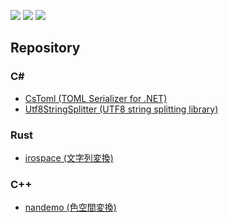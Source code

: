 
![](http://github-profile-summary-cards.vercel.app/api/cards/profile-details?username=prozolic&theme=nord_dark)
![](http://github-profile-summary-cards.vercel.app/api/cards/repos-per-language?username=prozolic&theme=nord_dark)
![](http://github-profile-summary-cards.vercel.app/api/cards/most-commit-language?username=prozolic&theme=nord_dark)

## Repository
### C#
* [CsToml (TOML Serializer for .NET)](https://github.com/prozolic/CsToml)
* [Utf8StringSplitter (UTF8 string splitting library)](https://github.com/prozolic/Utf8StringSplitter)

### Rust
* [irospace (文字列変換)](https://github.com/prozolic/irospace)

### C++
* [nandemo (色空間変換)](https://github.com/prozolic/nandemo)


